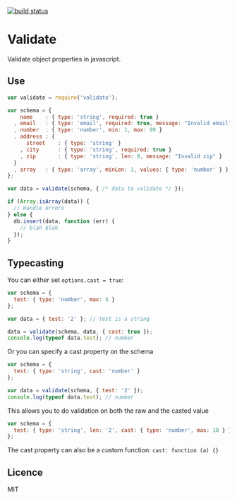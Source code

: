[![build status](https://secure.travis-ci.org/eivindfjeldstad/validate.png)](http://travis-ci.org/eivindfjeldstad/validate)
# Validate
Validate object properties in javascript.

## Use
```javascript
var validate = require('validate');

var schema = {
    name    : { type: 'string', required: true }
  , email   : { type: 'email', required: true, message: "Invalid email" }
  , number  : { type: 'number', min: 1, max: 99 }
  , address : {
      street    : { type: 'string' }
    , city      : { type: 'string', required: true }
    , zip       : { type: 'string', len: 8, message: "Invalid zip" }
  }
  , array   : { type: 'array', minLen: 1, values: { type: 'number' } }
};

var data = validate(schema, { /* data to validate */ });

if (Array.isArray(data)) {
  // Handle errors
} else {
  db.insert(data, function (err) {
    // blah blah
  });
}
```
## Typecasting
You can either set ```options.cast = true```:
```javascript
var schema = { 
  test: { type: 'number', max: 5 }
};

var data = { test: '2' }; // test is a string

data = validate(schema, data, { cast: true });
console.log(typeof data.test); // number
```
Or you can specify a cast property on the schema

```javascript
var schema = {
  test: { type: 'string', cast: 'number' }
};

var data = validate(schema, { test: '2' });
console.log(typeof data.test); // number
```
This allows you to do validation on both the raw and the casted value
```javascript
var schema = {
  test: { type: 'string', len: '2', cast: { type: 'number', max: 10 } };
};
```
The cast property can also be a custom function: ```cast: function (a) {}```

## Licence
MIT

